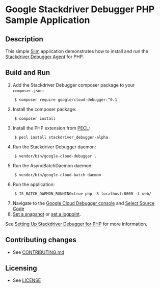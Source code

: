 # Google Stackdriver Debugger PHP Sample Application

## Description

This simple [Slim][slim] application demonstrates how to
install and run the [Stackdriver Debugger Agent][debugger] for PHP.

[debugger]: https://cloud.google.com/debugger/docs/setup/php

## Build and Run

1. Add the Stackdriver Debugger composer package to your `composer.json`:
```
    $ composer require google/cloud-debugger:^0.1
```
2. Install the composer package:
```
    $ composer install
```
3. Install the PHP extension from [PECL][pecl]:
```
    $ pecl install stackdriver_debugger-alpha
```
4. Run the Stackdriver Debugger daemon:
```
    $ vendor/bin/google-cloud-debugger .
```
5. Run the AsyncBatchDaemon daemon:
```
    $ vendor/bin/google-cloud-batch daemon
```
6. Run the application:
```
    $ IS_BATCH_DAEMON_RUNNING=true php -S localhost:8000 -t web/
```
7. Navigate to the [Google Cloud Debugger console][debug-console] and [Select Source Code][select-source-code]
8. [Set a snapshot][snapshots] or [set a logpoint][logpoints].

See [Setting Up Stackdriver Debugger for PHP](https://cloud.google.com/debugger/docs/setup/php)
for more information.

## Contributing changes

* See [CONTRIBUTING.md][contributing]

## Licensing

* See [LICENSE][license]

[slim]: https://www.slimframework.com/
[pecl]: https://pecl.php.net/
[debug-console]: https://console.cloud.google.com/debug
[select-source-code]: https://cloud.google.com/debugger/docs/source-options]
[snapshots]: https://cloud.google.com/debugger/docs/using/snapshots
[logpoints]: https://cloud.google.com/debugger/docs/using/logpoints
[contributing]: ../CONTRIBUTING.md
[license]: ../LICENSE
